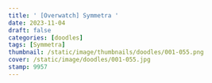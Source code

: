 ```yaml
---
title: ' [Overwatch] Symmetra '
date: 2023-11-04
draft: false
categories: [doodles]
tags: [Symmetra]
thumbnail: /static/image/thumbnails/doodles/001-055.png
cover: /static/image/doodles/001-055.jpg
stamp: 9957
---
```

